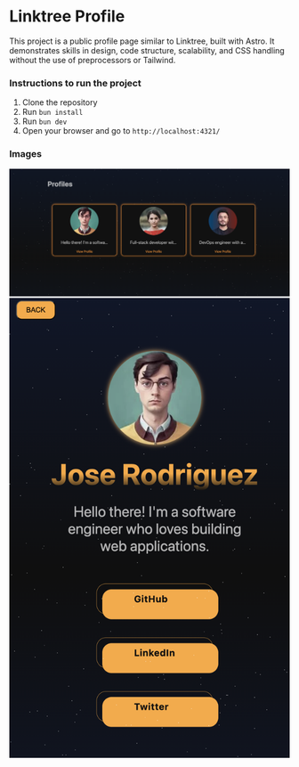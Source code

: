 # Linktree Profile

This project is a public profile page similar to Linktree, built with Astro. It demonstrates skills in design, code structure, scalability, and CSS handling without the use of preprocessors or Tailwind.

### Instructions to run the project

1. Clone the repository
2. Run `bun install`
3. Run `bun dev`
4. Open your browser and go to `http://localhost:4321/`

### Images

![home page](./public/home.png)
![profile page](./public/profile.png)
